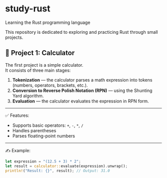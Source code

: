 # study-rust

Learning the Rust programming language

This repository is dedicated to exploring and practicing Rust through small projects.

## 📌 Project 1: Calculator

The first project is a simple calculator.  
It consists of three main stages:

1. **Tokenization** — the calculator parses a math expression into tokens (numbers, operators, brackets, etc.).
2. **Conversion to Reverse Polish Notation (RPN)** — using the Shunting Yard algorithm.
3. **Evaluation** — the calculator evaluates the expression in RPN form.

---

✅ Features:
- Supports basic operators: `+`, `-`, `*`, `/`
- Handles parentheses
- Parses floating-point numbers

---

✍️ Example:

```rust
let expression = "(12.5 + 3) * 2";
let result = calculator::evaluate(expression).unwrap();
println!("Result: {}", result); // Output: 31.0
